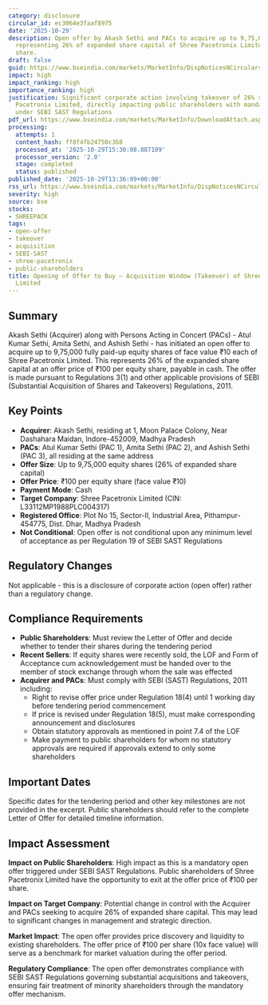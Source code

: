 ```yaml
---
category: disclosure
circular_id: ec3064e3faaf8975
date: '2025-10-29'
description: Open offer by Akash Sethi and PACs to acquire up to 9,75,000 equity shares
  representing 26% of expanded share capital of Shree Pacetronix Limited at ₹100 per
  share.
draft: false
guid: https://www.bseindia.com/markets/MarketInfo/DispNoticesNCirculars.aspx?Noticeid={CDE6B466-DD46-4393-86B9-6185946ACD98}&noticeno=20251029-48&dt=10/29/2025&icount=48&totcount=56&flag=0
impact: high
impact_ranking: high
importance_ranking: high
justification: Significant corporate action involving takeover of 26% stake in Shree
  Pacetronix Limited, directly impacting public shareholders with mandatory open offer
  under SEBI SAST Regulations
pdf_url: https://www.bseindia.com/markets/MarketInfo/DownloadAttach.aspx?id=20251029-48&attachedId=3eb0d700-d745-4b38-8add-58549eb53198
processing:
  attempts: 1
  content_hash: ff8f4fb24750c368
  processed_at: '2025-10-29T15:30:08.887109'
  processor_version: '2.0'
  stage: completed
  status: published
published_date: '2025-10-29T13:36:09+00:00'
rss_url: https://www.bseindia.com/markets/MarketInfo/DispNoticesNCirculars.aspx?Noticeid={CDE6B466-DD46-4393-86B9-6185946ACD98}&noticeno=20251029-48&dt=10/29/2025&icount=48&totcount=56&flag=0
severity: high
source: bse
stocks:
- SHREEPACK
tags:
- open-offer
- takeover
- acquisition
- SEBI-SAST
- shree-pacetronix
- public-shareholders
title: Opening of Offer to Buy – Acquisition Window (Takeover) of Shree Pacetronix
  Limited
---
```


## Summary

Akash Sethi (Acquirer) along with Persons Acting in Concert (PACs) - Atul Kumar Sethi, Amita Sethi, and Ashish Sethi - has initiated an open offer to acquire up to 9,75,000 fully paid-up equity shares of face value ₹10 each of Shree Pacetronix Limited. This represents 26% of the expanded share capital at an offer price of ₹100 per equity share, payable in cash. The offer is made pursuant to Regulations 3(1) and other applicable provisions of SEBI (Substantial Acquisition of Shares and Takeovers) Regulations, 2011.

## Key Points

- **Acquirer**: Akash Sethi, residing at 1, Moon Palace Colony, Near Dashahara Maidan, Indore-452009, Madhya Pradesh
- **PACs**: Atul Kumar Sethi (PAC 1), Amita Sethi (PAC 2), and Ashish Sethi (PAC 3), all residing at the same address
- **Offer Size**: Up to 9,75,000 equity shares (26% of expanded share capital)
- **Offer Price**: ₹100 per equity share (face value ₹10)
- **Payment Mode**: Cash
- **Target Company**: Shree Pacetronix Limited (CIN: L33112MP1988PLC004317)
- **Registered Office**: Plot No 15, Sector-II, Industrial Area, Pithampur-454775, Dist. Dhar, Madhya Pradesh
- **Not Conditional**: Open offer is not conditional upon any minimum level of acceptance as per Regulation 19 of SEBI SAST Regulations

## Regulatory Changes

Not applicable - this is a disclosure of corporate action (open offer) rather than a regulatory change.

## Compliance Requirements

- **Public Shareholders**: Must review the Letter of Offer and decide whether to tender their shares during the tendering period
- **Recent Sellers**: If equity shares were recently sold, the LOF and Form of Acceptance cum acknowledgement must be handed over to the member of stock exchange through whom the sale was effected
- **Acquirer and PACs**: Must comply with SEBI (SAST) Regulations, 2011 including:
  - Right to revise offer price under Regulation 18(4) until 1 working day before tendering period commencement
  - If price is revised under Regulation 18(5), must make corresponding announcement and disclosures
  - Obtain statutory approvals as mentioned in point 7.4 of the LOF
  - Make payment to public shareholders for whom no statutory approvals are required if approvals extend to only some shareholders

## Important Dates

Specific dates for the tendering period and other key milestones are not provided in the excerpt. Public shareholders should refer to the complete Letter of Offer for detailed timeline information.

## Impact Assessment

**Impact on Public Shareholders**: High impact as this is a mandatory open offer triggered under SEBI SAST Regulations. Public shareholders of Shree Pacetronix Limited have the opportunity to exit at the offer price of ₹100 per share.

**Impact on Target Company**: Potential change in control with the Acquirer and PACs seeking to acquire 26% of expanded share capital. This may lead to significant changes in management and strategic direction.

**Market Impact**: The open offer provides price discovery and liquidity to existing shareholders. The offer price of ₹100 per share (10x face value) will serve as a benchmark for market valuation during the offer period.

**Regulatory Compliance**: The open offer demonstrates compliance with SEBI SAST Regulations governing substantial acquisitions and takeovers, ensuring fair treatment of minority shareholders through the mandatory offer mechanism.